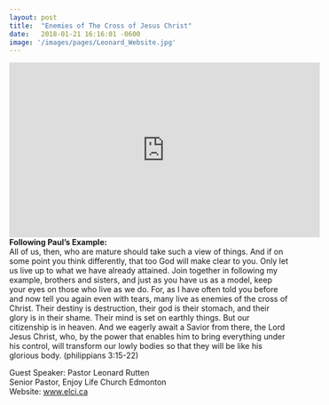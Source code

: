 ```yaml
---
layout: post
title:  "Enemies of The Cross of Jesus Christ"
date:   2018-01-21 16:16:01 -0600
image: '/images/pages/Leonard_Website.jpg'
---
```

<iframe width="560" height="315" src="https://www.youtube.com/embed/RFN8MtCWWpo" frameborder="0" gesture="media" allowfullscreen></iframe>
<b>Following Paul’s Example:</b> <br>
All of us, then, who are mature should take such a view of things. And if on some point you think differently, that too God will make clear to you. Only let us live up to what we have already attained. Join together in following my example, brothers and sisters, and just as you have us as a model, keep your eyes on those who live as we do. For, as I have often told you before and now tell you again even with tears, many live as enemies of the cross of Christ. Their destiny is destruction, their god is their stomach, and their glory is in their shame. Their mind is set on earthly things. But our citizenship is in heaven. And we eagerly await a Savior from there, the Lord Jesus Christ, who, by the power that enables him to bring everything under his control, will transform our lowly bodies so that they will be like his glorious body. (philippians 3:15-22)<br>

Guest Speaker: Pastor Leonard Rutten <br>
Senior Pastor, Enjoy Life Church Edmonton <br>
Website: <a href="http://www.elci.ca">www.elci.ca</a> <br>
